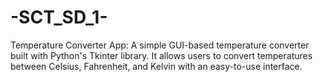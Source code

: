 # -SCT_SD_1-
Temperature Converter App: A simple GUI-based temperature converter built with Python's Tkinter library. It allows users to convert temperatures between Celsius, Fahrenheit, and Kelvin with an easy-to-use interface.
